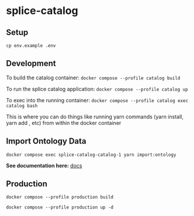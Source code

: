 # splice-catalog

## Setup

`cp env.example .env`

## Development

To build the catalog container: `docker compose --profile catalog build`

To run the splice catalog application: `docker compose --profile catalog up`

To exec into the running container: `docker compose --profile catalog exec catalog bash`

This is where you can do things like running yarn commands (yarn install, yarn add <package>, etc) from within the docker container

## Import Ontology Data

`docker compose exec splice-catalog-catalog-1 yarn import:ontology`

**See documentation here:** [docs](docs) 

## Production

`docker compose --profile production build`

`docker compose --profile production up -d`


